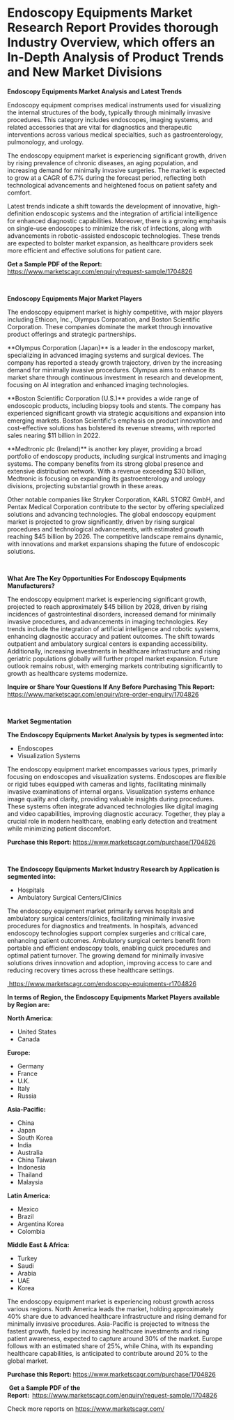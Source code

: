 <p><h1>Endoscopy Equipments Market Research Report Provides thorough Industry Overview, which offers an In-Depth Analysis of Product Trends and New Market Divisions</h1></p><p><strong>Endoscopy Equipments Market Analysis and Latest Trends</strong></p>
<p><p>Endoscopy equipment comprises medical instruments used for visualizing the internal structures of the body, typically through minimally invasive procedures. This category includes endoscopes, imaging systems, and related accessories that are vital for diagnostics and therapeutic interventions across various medical specialties, such as gastroenterology, pulmonology, and urology.</p><p>The endoscopy equipment market is experiencing significant growth, driven by rising prevalence of chronic diseases, an aging population, and increasing demand for minimally invasive surgeries. The market is expected to grow at a CAGR of 6.7% during the forecast period, reflecting both technological advancements and heightened focus on patient safety and comfort.</p><p>Latest trends indicate a shift towards the development of innovative, high-definition endoscopic systems and the integration of artificial intelligence for enhanced diagnostic capabilities. Moreover, there is a growing emphasis on single-use endoscopes to minimize the risk of infections, along with advancements in robotic-assisted endoscopic technologies. These trends are expected to bolster market expansion, as healthcare providers seek more efficient and effective solutions for patient care.</p></p>
<p><strong>Get a Sample PDF of the Report:&nbsp;</strong> <a href="https://www.marketscagr.com/enquiry/request-sample/1704826?utm_campaign=3501&utm_medium=2&utm_source=Github&utm_content=ia&utm_term=27032025&utm_id=endoscopy-equipments">https://www.marketscagr.com/enquiry/request-sample/1704826</a></p>
<p>&nbsp;</p>
<p><strong>Endoscopy Equipments Major Market Players</strong></p>
<p><p>The endoscopy equipment market is highly competitive, with major players including Ethicon, Inc., Olympus Corporation, and Boston Scientific Corporation. These companies dominate the market through innovative product offerings and strategic partnerships.</p><p>**Olympus Corporation (Japan)** is a leader in the endoscopy market, specializing in advanced imaging systems and surgical devices. The company has reported a steady growth trajectory, driven by the increasing demand for minimally invasive procedures. Olympus aims to enhance its market share through continuous investment in research and development, focusing on AI integration and enhanced imaging technologies.</p><p>**Boston Scientific Corporation (U.S.)** provides a wide range of endoscopic products, including biopsy tools and stents. The company has experienced significant growth via strategic acquisitions and expansion into emerging markets. Boston Scientific's emphasis on product innovation and cost-effective solutions has bolstered its revenue streams, with reported sales nearing $11 billion in 2022.</p><p>**Medtronic plc (Ireland)** is another key player, providing a broad portfolio of endoscopy products, including surgical instruments and imaging systems. The company benefits from its strong global presence and extensive distribution network. With a revenue exceeding $30 billion, Medtronic is focusing on expanding its gastroenterology and urology divisions, projecting substantial growth in these areas.</p><p>Other notable companies like Stryker Corporation, KARL STORZ GmbH, and Pentax Medical Corporation contribute to the sector by offering specialized solutions and advancing technologies. The global endoscopy equipment market is projected to grow significantly, driven by rising surgical procedures and technological advancements, with estimated growth reaching $45 billion by 2026. The competitive landscape remains dynamic, with innovations and market expansions shaping the future of endoscopic solutions.</p></p>
<p>&nbsp;</p>
<p><strong>What Are The Key Opportunities For Endoscopy Equipments Manufacturers?</strong></p>
<p><p>The endoscopy equipment market is experiencing significant growth, projected to reach approximately $45 billion by 2028, driven by rising incidences of gastrointestinal disorders, increased demand for minimally invasive procedures, and advancements in imaging technologies. Key trends include the integration of artificial intelligence and robotic systems, enhancing diagnostic accuracy and patient outcomes. The shift towards outpatient and ambulatory surgical centers is expanding accessibility. Additionally, increasing investments in healthcare infrastructure and rising geriatric populations globally will further propel market expansion. Future outlook remains robust, with emerging markets contributing significantly to growth as healthcare systems modernize.</p></p>
<p><strong>Inquire or Share Your Questions If Any Before Purchasing This Report:</strong> <a href="https://www.marketscagr.com/enquiry/pre-order-enquiry/1704826?utm_campaign=3501&utm_medium=2&utm_source=Github&utm_content=ia&utm_term=27032025&utm_id=endoscopy-equipments">https://www.marketscagr.com/enquiry/pre-order-enquiry/1704826</a></p>
<p>&nbsp;</p>
<p><strong>Market Segmentation</strong></p>
<p><strong>The Endoscopy Equipments Market Analysis by types is segmented into:</strong></p>
<p><ul><li>Endoscopes</li><li>Visualization Systems</li></ul></p>
<p><p>The endoscopy equipment market encompasses various types, primarily focusing on endoscopes and visualization systems. Endoscopes are flexible or rigid tubes equipped with cameras and lights, facilitating minimally invasive examinations of internal organs. Visualization systems enhance image quality and clarity, providing valuable insights during procedures. These systems often integrate advanced technologies like digital imaging and video capabilities, improving diagnostic accuracy. Together, they play a crucial role in modern healthcare, enabling early detection and treatment while minimizing patient discomfort.</p></p>
<p><strong>Purchase this Report:&nbsp;</strong><a href="https://www.marketscagr.com/purchase/1704826?utm_campaign=3501&utm_medium=2&utm_source=Github&utm_content=ia&utm_term=27032025&utm_id=endoscopy-equipments">https://www.marketscagr.com/purchase/1704826</a></p>
<p>&nbsp;</p>
<p><strong>The Endoscopy Equipments Market Industry Research by Application is segmented into:</strong></p>
<p><ul><li>Hospitals</li><li>Ambulatory Surgical Centers/Clinics</li></ul></p>
<p><p>The endoscopy equipment market primarily serves hospitals and ambulatory surgical centers/clinics, facilitating minimally invasive procedures for diagnostics and treatments. In hospitals, advanced endoscopy technologies support complex surgeries and critical care, enhancing patient outcomes. Ambulatory surgical centers benefit from portable and efficient endoscopy tools, enabling quick procedures and optimal patient turnover. The growing demand for minimally invasive solutions drives innovation and adoption, improving access to care and reducing recovery times across these healthcare settings.</p></p>
<p><a href="https://www.marketscagr.com/endoscopy-equipments-r1704826?utm_campaign=3501&utm_medium=2&utm_source=Github&utm_content=ia&utm_term=27032025&utm_id=endoscopy-equipments">&nbsp;https://www.marketscagr.com/endoscopy-equipments-r1704826</a></p>
<p><strong>In terms of Region, the Endoscopy Equipments Market Players available by Region are:</strong></p>
<p>
    <p> <strong> North America: </strong>
        <ul>
            <li>United States</li>
            <li>Canada</li>
        </ul>
        </p> 
    <p> <strong> Europe: </strong>
        <ul>
            <li>Germany</li>
            <li>France</li>
            <li>U.K.</li>
            <li>Italy</li>
            <li>Russia</li>
        </ul>
        </p> 
    <p> <strong> Asia-Pacific: </strong>
        <ul>
            <li>China</li>
            <li>Japan</li>
            <li>South Korea</li>
            <li>India</li>
            <li>Australia</li>
            <li>China Taiwan</li>
            <li>Indonesia</li>
            <li>Thailand</li>
            <li>Malaysia</li>
        </ul>
        </p> 
    <p> <strong> Latin America: </strong>
        <ul>
            <li>Mexico</li>
            <li>Brazil</li>
            <li>Argentina Korea</li>
            <li>Colombia</li>
        </ul>
        </p> 
    <p> <strong> Middle East & Africa: </strong>
        <ul>
            <li>Turkey</li>
            <li>Saudi</li>
            <li>Arabia</li>
            <li>UAE</li>
            <li>Korea</li>
        </ul>
    </p>
    </p>
<p><p>The endoscopy equipment market is experiencing robust growth across various regions. North America leads the market, holding approximately 40% share due to advanced healthcare infrastructure and rising demand for minimally invasive procedures. Asia-Pacific is projected to witness the fastest growth, fueled by increasing healthcare investments and rising patient awareness, expected to capture around 30% of the market. Europe follows with an estimated share of 25%, while China, with its expanding healthcare capabilities, is anticipated to contribute around 20% to the global market.</p></p>
<p><strong>Purchase this Report: </strong><a href="https://www.marketscagr.com/purchase/1704826?utm_campaign=3501&utm_medium=2&utm_source=Github&utm_content=ia&utm_term=27032025&utm_id=endoscopy-equipments">https://www.marketscagr.com/purchase/1704826</a></p>
<p>&nbsp;<strong>Get a Sample PDF of the Report:&nbsp;&nbsp;</strong><a href="https://www.marketscagr.com/enquiry/request-sample/1704826?utm_campaign=3501&utm_medium=2&utm_source=Github&utm_content=ia&utm_term=27032025&utm_id=endoscopy-equipments">https://www.marketscagr.com/enquiry/request-sample/1704826</a></p>
<p><strong></strong></p>
<p>Check more reports on <a href="https://www.marketscagr.com/?utm_campaign=3501&utm_medium=2&utm_source=Github&utm_content=ia&utm_term=27032025&utm_id=endoscopy-equipments">https://www.marketscagr.com/</a></p>